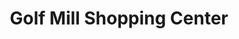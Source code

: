 ---
title: "Golf Mill Shopping Center"
url: /niles/golf-mill-shopping-center/
shop: Einkaufszentrum
---